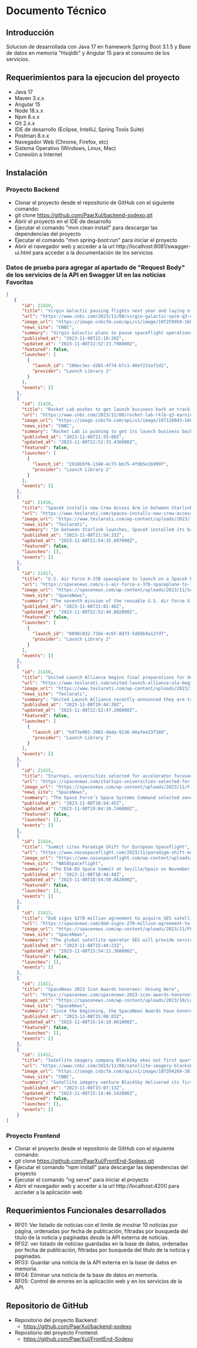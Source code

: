 # Documento Técnico

## Introducción
Solucion de desarrollada con Java 17 en framework Spring Boot 3.1.5 y Base de datos en memoria "Hsqldb" y Angular 15 para el consumo de los servicios.

## Requerimientos para la ejecucion del proyecto
- Java 17
- Maven 3.x.x
- Angular 15
- Node 18.x.x
- Npm 8.x.x
- Git 2.x.x
- IDE de desarrollo (Eclipse, IntelliJ, Spring Tools Suite)
- Postman 8.x.x
- Navegador Web (Chrome, Firefox, etc)
- Sistema Operativo (Windows, Linux, Mac)
- Conexión a Internet

## Instalación

### Proyecto Backend
- Clonar el proyecto desde el repositorio de GitHub con el siguiente comando:
- git clone https://github.com/PaarXul/backend-sodexo.git
- Abrir el proyecto en el IDE de desarrollo
- Ejecutar el comando "mvn clean install" para descargar las dependencias del proyecto
- Ejecutar el comando "mvn spring-boot:run" para iniciar el proyecto
- Abrir el navegador web y acceder a la url http://localhost:8081/swagger-ui.html para acceder a la documentación de los servicios

### Datos de prueba para agregar al apartado de "Request Body" de los servicios de la API en Swagger UI en las noticias Favoritas

```JSON
[
   {
      "id": 21419,
      "title": "Virgin Galactic pausing flights next year and laying off 18% to focus on next-gen spacecraft",
      "url": "https://www.cnbc.com/2023/11/08/virgin-galactic-spce-q3-earnings-report.html",
      "image_url": "https://image.cnbcfm.com/api/v1/image/107259950-1687346121009-Unity_25_Spaceship_Selects13.jpg",
      "news_site": "CNBC",
      "summary": "Virgin Galactic plans to pause spaceflight operations next year to focus resources on developing its next-generation Delta-class spacecraft, the company announced Wednesday.",
      "published_at": "2023-11-08T22:10:20Z",
      "updated_at": "2023-11-08T22:52:23.798000Z",
      "featured": false,
      "launches": [
        {
          "launch_id": "206ec3ec-d265-4f74-b7c1-40ef231ef1d2",
          "provider": "Launch Library 2"
        }
      ],
      "events": []
    },
    {
      "id": 21420,
      "title": "Rocket Lab pushes to get launch business back on track, with 22 Electron missions booked next year",
      "url": "https://www.cnbc.com/2023/11/08/rocket-lab-rklb-q3-earnings-report.html",
      "image_url": "https://image.cnbcfm.com/api/v1/image/107118843-1663194138342-gettyimages-1243236869-GLOBAL_AEROSPACE_SUMMIT.jpeg",
      "news_site": "CNBC",
      "summary": "Rocket Lab is pushing to get its launch business back on track by the end of the year, reporting on Wednesday third-quarter results that saw continued strength in its space systems division.",
      "published_at": "2023-11-08T21:55:08Z",
      "updated_at": "2023-11-08T22:52:33.436000Z",
      "featured": false,
      "launches": [
        {
          "launch_id": "2918b5f6-1340-4c73-bb75-4f9b5e16999f",
          "provider": "Launch Library 2"
        }
      ],
      "events": []
    },
    {
      "id": 21418,
      "title": "SpaceX installs new Crew Access Arm in between Starlink launches",
      "url": "https://www.teslarati.com/spacex-installs-new-crew-access-arm-in-between-starlink-launches/",
      "image_url": "https://www.teslarati.com/wp-content/uploads/2023/11/F-YaAfxasAACD57.jpg",
      "news_site": "Teslarati",
      "summary": "In between Starlink launches, SpaceX installed its brand new Crew Access Arm on the recently built Crew Launch Tower at Space Launch...",
      "published_at": "2023-11-08T21:54:33Z",
      "updated_at": "2023-11-08T21:54:35.897000Z",
      "featured": false,
      "launches": [],
      "events": []
    },
    {
      "id": 21417,
      "title": "U.S. Air Force X-37B spaceplane to launch on a SpaceX Falcon Heavy rocket",
      "url": "https://spacenews.com/u-s-air-force-x-37b-spaceplane-to-launch-on-a-spacex-falcon-heavy-rocket/",
      "image_url": "https://spacenews.com/wp-content/uploads/2023/11/Screenshot-2023-11-08-at-3.33.23%E2%80%AFPM-300x199.png",
      "news_site": "SpaceNews",
      "summary": "The seventh mission of the reusable U.S. Air Force X-37B spaceplane is scheduled to launch Dec. 7 on a SpaceX Falcon Heavy rocket from Kennedy Space Center, Florida.",
      "published_at": "2023-11-08T21:01:48Z",
      "updated_at": "2023-11-08T22:52:40.802000Z",
      "featured": false,
      "launches": [
        {
          "launch_id": "0098c032-73de-4c6f-8d73-5d68b9a12fdf",
          "provider": "Launch Library 2"
        }
      ],
      "events": []
    },
    {
      "id": 21416,
      "title": "United Launch Alliance begins final preparations for debut launch of Vulcan",
      "url": "https://www.teslarati.com/united-launch-alliance-ula-begins-final-preparations-for-debut-launch-vulcan/",
      "image_url": "https://www.teslarati.com/wp-content/uploads/2023/11/52960005796_df04371504_k-2.jpg",
      "news_site": "Teslarati",
      "summary": "United Launch Alliance recently announced they are targeting to launch its new Vulcan rocket on Christmas Eve and are in the midst...",
      "published_at": "2023-11-08T19:44:39Z",
      "updated_at": "2023-11-08T22:52:47.206000Z",
      "featured": false,
      "launches": [
        {
          "launch_id": "b973e965-3901-4bda-9236-b0afee33f388",
          "provider": "Launch Library 2"
        }
      ],
      "events": []
    },
    {
      "id": 21415,
      "title": "Startups, universities selected for accelerator focused on space domain awareness",
      "url": "https://spacenews.com/startups-universities-selected-for-accelerator-focused-on-space-domain-awareness/",
      "image_url": "https://spacenews.com/wp-content/uploads/2023/11/F-DSr6ZXEAA7hDF-300x223.jpeg",
      "news_site": "SpaceNews",
      "summary": "The Space Force’s Space Systems Command selected several startups and universities to participate in a new accelerator program focused on enhancing space domain awareness.",
      "published_at": "2023-11-08T18:54:45Z",
      "updated_at": "2023-11-08T19:04:10.746000Z",
      "featured": false,
      "launches": [],
      "events": []
    },
    {
      "id": 21414,
      "title": "Summit cites Paradigm Shift for European Spaceflight",
      "url": "https://www.nasaspaceflight.com/2023/11/paradigm-shift-european-spaceflight/",
      "image_url": "https://www.nasaspaceflight.com/wp-content/uploads/2023/11/NSF-2023-11-08-18-17-14-046-1170x824.jpg",
      "news_site": "NASASpaceflight",
      "summary": "The ESA-EU Space Summit at Seville/Spain on November 6/7 focused on the need to evolve the future of the European Space Agency (ESA) and European spaceflight in general.",
      "published_at": "2023-11-08T18:44:44Z",
      "updated_at": "2023-11-08T18:54:50.862000Z",
      "featured": false,
      "launches": [],
      "events": []
    },
    {
      "id": 21413,
      "title": "DoD signs $270 million agreement to acquire SES satellite communications services",
      "url": "https://spacenews.com/dod-signs-270-million-agreement-to-acquire-ses-satellite-communications-services/",
      "image_url": "https://spacenews.com/wp-content/uploads/2023/11/F64UcPnWkAA8fmJ-300x200.jpeg",
      "news_site": "SpaceNews",
      "summary": "The global satellite operator SES will provide services to the U.S. Defense Department under a five-year agreement worth up to $270 million.",
      "published_at": "2023-11-08T15:44:23Z",
      "updated_at": "2023-11-08T15:54:11.360000Z",
      "featured": false,
      "launches": [],
      "events": []
    },
    {
      "id": 21411,
      "title": "SpaceNews 2023 Icon Awards honorees: Unsung Hero",
      "url": "https://spacenews.com/spacenews-2023-icon-awards-honorees-unsung-hero/",
      "image_url": "https://spacenews.com/wp-content/uploads/2023/10/Logo-01-2-300x225.jpg",
      "news_site": "SpaceNews",
      "summary": "Since the beginning, the SpaceNews Awards have honored the well-known champions as well as the unsung heroes shaping the global space industry for the better. We endeavor to celebrate headline-grabbing breakthroughs as well as outside-the-limelight innovations.  \nHowever, it's not just lunar landings that caught our attention in 2023. SpaceNews is delighted to reveal the finalists for the Civil Space Achievement of the Year award, and we invite you to join us on Tuesday, Dec. 5, during the SpaceNews 2023 Icon Awards event at the InterContinental Washington D.C. – The Wharf, where we'll unveil the winner.",
      "published_at": "2023-11-08T15:08:03Z",
      "updated_at": "2023-11-08T15:14:10.661000Z",
      "featured": false,
      "launches": [],
      "events": []
    },
    {
      "id": 21412,
      "title": "Satellite imagery company BlackSky ekes out first quarterly profit",
      "url": "https://www.cnbc.com/2023/11/08/satellite-imagery-blacksky-ekes-out-first-quarterly-profit.html",
      "image_url": "https://image.cnbcfm.com/api/v1/image/107204269-1678195880200-BlackSky_Inc-1437450717908725760-img1.jpg",
      "news_site": "CNBC",
      "summary": "Satellite imagery venture BlackSky delivered its first quarterly profit on Wednesday, as the company works to keep up momentum into the end of the year.",
      "published_at": "2023-11-08T15:07:13Z",
      "updated_at": "2023-11-08T15:14:46.542000Z",
      "featured": false,
      "launches": [],
      "events": []
    }
]
```

### Proyecto Frontend
- Clonar el proyecto desde el repositorio de GitHub con el siguiente comando:
- git clone https://github.com/PaarXul/FrontEnd-Sodexo.git
- Ejecutar el comando "npm install" para descargar las dependencias del proyecto
- Ejecutar el comando "ng serve" para iniciar el proyecto
- Abrir el navegador web y acceder a la url http://localhost:4200 para acceder a la aplicación web

## Requerimientos Funcionales desarrollados
- RF01: Ver listado de noticias con el limite de mostrar 10 noticias por página, ordenadas por fecha de publicación, filtradas por busqueda del titulo de la noticia y paginadas  desde la API externa de noticias.
- RF02: ver listado de noticias guardadas en la base de datos, ordenadas por fecha de publicación, filtradas por busqueda del titulo de la noticia y paginadas.
- RF03: Guardar una noticia de la API externa en la base de datos en memoria.
- RF04: Eliminar una noticia de la base de datos en memoria.
- RF05: Control de errores en la aplicación web y en los servicios de la API.

## Repositorio de GitHub
- Repositorio del proyecto Backend:
  - https://github.com/PaarXul/backend-sodexo
- Repositorio del proyecto Frontend:
  - https://github.com/PaarXul/FrontEnd-Sodexo